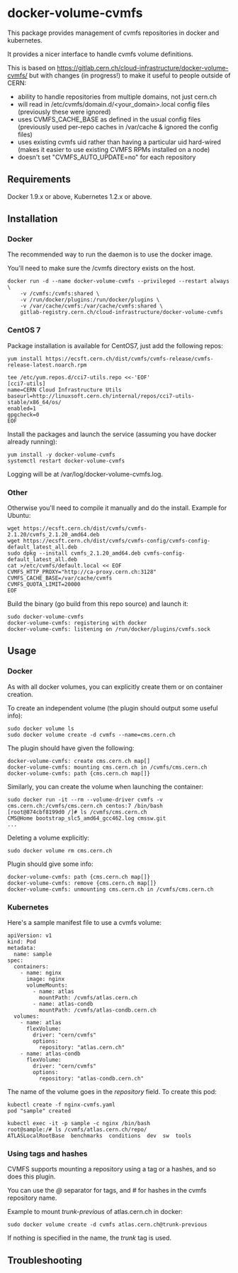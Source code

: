 # docker-volume-cvmfs

This package provides management of cvmfs repositories in docker and kubernetes.

It provides a nicer interface to handle cvmfs volume definitions.

This is based on https://gitlab.cern.ch/cloud-infrastructure/docker-volume-cvmfs/ but with changes (in progress!) to make it useful to people outside of CERN:
* ability to handle repositories from multiple domains, not just cern.ch
* will read in /etc/cvmfs/domain.d/\<your_domain\>.local config files (previously these were ignored)
* uses CVMFS_CACHE_BASE as defined in the usual config files (previously used per-repo caches in /var/cache & ignored the config files)
* uses existing cvmfs uid rather than having a particular uid hard-wired (makes it easier to use existing CVMFS RPMs installed on a node)
* doesn't set "CVMFS_AUTO_UPDATE=no" for each repository

## Requirements

Docker 1.9.x or above, Kubernetes 1.2.x or above.

## Installation

### Docker

The recommended way to run the daemon is to use the docker image.

You'll need to make sure the /cvmfs directory exists on the host.
```
docker run -d --name docker-volume-cvmfs --privileged --restart always \
	-v /cvmfs:/cvmfs:shared \
	-v /run/docker/plugins:/run/docker/plugins \
	-v /var/cache/cvmfs:/var/cache/cvmfs:shared \
	gitlab-registry.cern.ch/cloud-infrastructure/docker-volume-cvmfs
```

### CentOS 7

Package installation is available for CentOS7, just add the following repos:
```
yum install https://ecsft.cern.ch/dist/cvmfs/cvmfs-release/cvmfs-release-latest.noarch.rpm

tee /etc/yum.repos.d/cci7-utils.repo <<-'EOF'
[cci7-utils]
name=CERN Cloud Infrastructure Utils
baseurl=http://linuxsoft.cern.ch/internal/repos/cci7-utils-stable/x86_64/os/
enabled=1
gpgcheck=0
EOF
```

Install the packages and launch the service (assuming you have docker already running):
```
yum install -y docker-volume-cvmfs
systemctl restart docker-volume-cvmfs
```

Logging will be at /var/log/docker-volume-cvmfs.log.

### Other

Otherwise you'll need to compile it manually and do the install. Example for Ubuntu:
```
wget https://ecsft.cern.ch/dist/cvmfs/cvmfs-2.1.20/cvmfs_2.1.20_amd64.deb
wget https://ecsft.cern.ch/dist/cvmfs/cvmfs-config/cvmfs-config-default_latest_all.deb
sudo dpkg --install cvmfs_2.1.20_amd64.deb cvmfs-config-default_latest_all.deb
cat >/etc/cvmfs/default.local << EOF
CVMFS_HTTP_PROXY="http://ca-proxy.cern.ch:3128"
CVMFS_CACHE_BASE=/var/cache/cvmfs
CVMFS_QUOTA_LIMIT=20000
EOF
```

Build the binary (go build from this repo source) and launch it:
```
sudo docker-volume-cvmfs
docker-volume-cvmfs: registering with docker
docker-volume-cvmfs: listening on /run/docker/plugins/cvmfs.sock
```

## Usage

### Docker

As with all docker volumes, you can explicitly create them or on container creation.

To create an independent volume (the plugin should output some useful info):
```
sudo docker volume ls
sudo docker volume create -d cvmfs --name=cms.cern.ch
```
The plugin should have given the following:
```
docker-volume-cvmfs: create cms.cern.ch map[]
docker-volume-cvmfs: mounting cms.cern.ch in /cvmfs/cms.cern.ch
docker-volume-cvmfs: path {cms.cern.ch map[]}
```

Similarly, you can create the volume when launching the container:
```
sudo docker run -it --rm --volume-driver cvmfs -v cms.cern.ch:/cvmfs/cms.cern.ch centos:7 /bin/bash
[root@874cbf8199d0 /]# ls /cvmfs/cms.cern.ch
CMS@Home bootstrap_slc5_amd64_gcc462.log cmssw.git
...
```

Deleting a volume explicitly:
```
sudo docker volume rm cms.cern.ch
```
Plugin should give some info:
```
docker-volume-cvmfs: path {cms.cern.ch map[]}
docker-volume-cvmfs: remove {cms.cern.ch map[]}
docker-volume-cvmfs: unmounting cms.cern.ch in /cvmfs/cms.cern.ch
```

### Kubernetes

Here's a sample manifest file to use a cvmfs volume:
```
apiVersion: v1
kind: Pod
metadata:
  name: sample
spec:
  containers:
    - name: nginx
      image: nginx
      volumeMounts:
        - name: atlas
          mountPath: /cvmfs/atlas.cern.ch
        - name: atlas-condb
          mountPath: /cvmfs/atlas-condb.cern.ch
  volumes:
    - name: atlas
      flexVolume:
        driver: "cern/cvmfs"
        options:
          repository: "atlas.cern.ch"
    - name: atlas-condb
      flexVolume:
        driver: "cern/cvmfs"
        options:
          repository: "atlas-condb.cern.ch"
```

The name of the volume goes in the *repository* field. To create this pod:
```
kubectl create -f nginx-cvmfs.yaml
pod "sample" created

kubectl exec -it -p sample -c nginx /bin/bash
root@sample:/# ls /cvmfs/atlas.cern.ch/repo/
ATLASLocalRootBase  benchmarks	conditions  dev  sw  tools
```

### Using tags and hashes

CVMFS supports mounting a repository using a tag or a hashes, and so does this plugin.

You can use the *@* separator for tags, and *#* for hashes in the cvmfs repository name.

Example to mount *trunk-previous* of atlas.cern.ch in docker:
```
sudo docker volume create -d cvmfs atlas.cern.ch@trunk-previous
```

If nothing is specified in the name, the *trunk* tag is used.

## Troubleshooting

